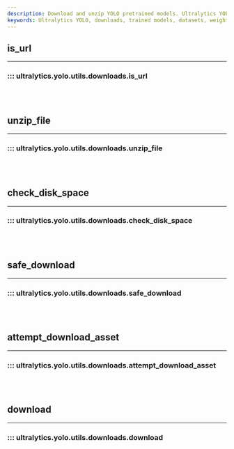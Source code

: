 ```yaml
---
description: Download and unzip YOLO pretrained models. Ultralytics YOLO docs utils.downloads.unzip_file, checks disk space, downloads and attempts assets.
keywords: Ultralytics YOLO, downloads, trained models, datasets, weights, deep learning, computer vision
---
```


## is_url
---
### ::: ultralytics.yolo.utils.downloads.is_url
<br><br>

## unzip_file
---
### ::: ultralytics.yolo.utils.downloads.unzip_file
<br><br>

## check_disk_space
---
### ::: ultralytics.yolo.utils.downloads.check_disk_space
<br><br>

## safe_download
---
### ::: ultralytics.yolo.utils.downloads.safe_download
<br><br>

## attempt_download_asset
---
### ::: ultralytics.yolo.utils.downloads.attempt_download_asset
<br><br>

## download
---
### ::: ultralytics.yolo.utils.downloads.download
<br><br>
